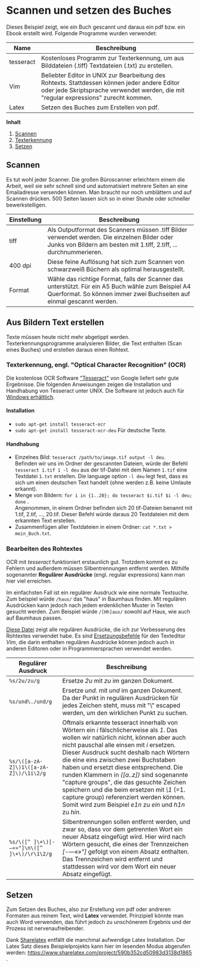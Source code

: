 # Scannen und setzen des Buches
Dieses Beispiel zeigt, wie ein Buch gescannt und daraus ein pdf bzw. ein Ebook erstellt wird. Folgende Programme wurden verwendet:

|Name |Beschreibung   |
|---|---|
|  tesseract |  Kostenloses Programm zur Texterkennung, um aus Bilddateien (.tiff) Textdateien (.txt) zu erstellen.|
|Vim   | Beliebter Editor in UNIX zur Bearbeitung des Rohtexts. Stattdessen können jeder andere Editor oder jede Skriptsprache verwendet werden, die mit "regular expressions" zurecht kommen.   |
|Latex  |Setzen des Buches zum Erstellen von pdf.   |

**Inhalt**
1. [Scannen](#scannen)
2. [Texterkennung](#aus-bildern-text-erstellen)
3. [Setzen](#setzen)



## Scannen

Es tut wohl jeder Scanner. Die großen Büroscanner erleichtern einem die Arbeit, weil sie sehr schnell sind und automatisiert 
mehrere Seiten an eine Emailadresse versenden können. Man braucht nur noch umblättern und auf Scannen drücken. 500 Seiten 
lassen sich so in einer Stunde oder schneller bewerkstelligen.

|Einstellung |Beschreibung   |
|---|---|
|  tiff |  Als Outputformat des Scanners müssen .tiff Bilder verwendet werden. Die einzelnen Bilder oder Junks von Bildern am besten mit 1.tiff, 2.tiff, ... durchnummerieren.|
|400 dpi   | Diese feine Auflösung hat sich zum Scannen von schwarzweiß Büchern als optimal herausgestellt.  |
|Format |Wähle das richtige Format, falls der Scanner das unterstützt. Für ein A5 Buch wähle zum Beispiel A4 Querformat. So können immer zwei Buchseiten auf einmal gescannt werden.|

## Aus Bildern Text erstellen

Texte müssen heute nicht mehr abgetippt werden. Texterkennungsprogramme analysieren Bilder, die Text enthalten 
(Scan eines Buches) und erstellen daraus einen Rohtext.

### Texterkennung, engl. "Optical Character Recognition" (OCR)
Die kostenlose OCR Software ["Tesseract"](https://de.wikipedia.org/wiki/Tesseract_(Software)) von Google liefert sehr 
gute Ergebnisse. Die folgenden Anweisungen zeigen die Installation und Handhabung von Tesseract unter UNIX. Die Software 
ist jedoch auch für [Windows erhältlich](https://github.com/TesseractTeam/Tesseract/wiki/Installation-on-Windows).

#### Installation

* `sudo apt-get install tesseract-ocr`
* `sudo apt-get install tesseract-ocr-deu` Für deutsche Texte.

#### Handhabung

* Einzelnes Bild: `tesseract /path/to/image.tif output -l deu`. <br> Befinden wir uns im Ordner der 
gescannten Dateien, würde der Befehl <nobr>`tesseract 1.tif 1 -l deu`</nobr> aus der tif-Datei mit dem 
Namen `1.tif` eine Textdatei `1.txt` erstellen. Die language option `-l deu` legt fest, dass es sich um einen deutschen 
Text handelt (ohne werden z.B. keine Umlaute erkannt).
* Menge von Bildern:  `for i in {1..20}; do tesseract $i.tif $i -l deu; done` . <br>
  Angenommen, in einem Ordner befinden sich 20 tif-Dateien benannt mit 1.tif, 2.tif, ..., 20.tif. Dieser Befehl würde daraus 
  20 Textdateien mit dem erkannten Text erstellen.
* Zusammenfügen aller Textdateien in einem Ordner: `cat *.txt > mein_Buch.txt`.


### Bearbeiten des Rohtextes

OCR mit _tesseract_ funktioniert erstaunlich gut. Trotzdem kommt es zu Fehlern und außerdem müssen Silbentrennungen entfernt 
werden. Mithilfe sogenannter **Regulärer Ausdrücke** (engl. regular expressions) kann man hier viel erreichen. 

Im einfachsten Fall ist ein regulärer Ausdruck wie eine normale Textsuche. Zum beispiel würde `/haus/` das "haus" in Baumhaus finden. 
Mit regulären Ausdrücken kann jedoch nach jedem erdenklichen Muster in Texten gesucht werden. Zum Beispiel würde `/[Hh]aus/` 
sowohl auf Haus, wie auch auf Baumhaus passen.

[Diese Datei](./replacements.txt) zeigt alle regulären Ausdrücke, die ich zur Verbesserung des Rohtextes verwendet habe. 
Es sind [Ersetzungsbefehle](http://vim.wikia.com/wiki/Search_and_replace) für den Texteditor _Vim_, die darin enthalten 
regulären Ausdrücke können jedoch auch in anderen Editoren oder in Programmiersprachen verwendet werden. 

|Regulärer Ausdruck |Beschreibung   |
|---|---|
| `%s/2u/zu/g`|Ersetze _2u_ mit _zu_ im ganzen Dokument.|
|`%s/und\./und/g`|Ersetze _und._ mit _und_ im ganzen Dokument. Da der Punkt in regulären Ausdrücken für jedes Zeichen steht, muss mit "\\" escaped werden, um den wirklichen Punkt zu suchen.| 
|`%s/\([a-zA-Z]\)1\([a-zA-Z]\)/\1i\2/g`|Oftmals erkannte tesseract innerhalb von Wörtern ein _i_ fälschlicherweise als _1_. Das wollen wir natürlich nicht, können aber auch nicht pauschal alle einsen mit _i_ ersetzen. Dieser Ausdruck sucht deshalb nach Wörtern die eine eins zwischen zwei Buchstaben haben und ersetzt diese entsprechend. Die runden Klammern in _([a..z])_ sind sogenannte "capture groups", die das gesuchte Zeichen speichern und die beim ersetzen mit _\\1_ (=1. capture group) referenziert werden können. Somit wird zum Beispiel _e1n_ zu _ein_ und _h1n_ zu _hin_.|
|<nobr>`%s/\([^ ]\+\)[-—«»"]\n\([^ ]\+\)/\r\1\2/g`</nobr>|Silbentrennungen sollen entfernt werden, und zwar so, dass vor dem getrennten Wort ein neuer Absatz eingefügt wird. Hier wird nach Wörtern gesucht, die eines der Trennzeichen _[-—«»"]_ gefolgt von einem Absatz enthalten. Das Trennzeichen wird entfernt und stattdessen wird vor dem Wort ein neuer Absatz eingefügt.|


## Setzen

Zum Setzen des Buches, also zur Erstellung von pdf oder andreren Formaten aus reinem Text, wird **Latex** verwendet.
Prinzipiell könnte man auch Word verwenden, das führt jedoch zu unschönerem Ergebnis und der Prozess ist nervenaufreibender.

Dank [Sharelatex](www.sharelatex.com) entfällt die manchmal aufwendige Latex Installation. Der Latex Satz dieses Beispielprojekts kann
hier im lesenden Modus abgerufen werden: https://www.sharelatex.com/project/590b352cd50983d3138d1865 .